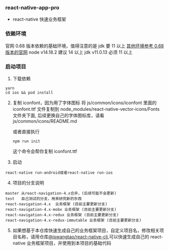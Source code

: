 <!--
 * @Author: wangtao
 * @Date: 2022-04-12 17:33:47
 * @LastEditors: 汪滔
 * @LastEditTime: 2022-04-30 15:20:13
 * @Description: file content
-->

### react-native-app-pro

- react-native 快速业务框架

### 依赖环境

官网 0.68 版本依赖的基础环境，值得注意的是 jdk 要 11 以上
[其他环境参考 0.68 版本的官网](https://reactnative.dev/docs/environment-setup)
node v14.18.2 建议 14 以上
jdk v11.0.13 必须 11 以上

### 启动项目

1. 下载依赖

```
yarn
cd ios && pod install
```

2. 复制 iconfont，因为用了字体图标
   将 js/common/icons/iconfont 里面的 iconfont.ttf 文件复制到 node_modules/react-native-vector-icons/Fonts 文件夹下面,
   后续更换自己的字体图标库，请看 js/common/icons/README.md

   或者直接执行

   ```
   npm run init
   ```

   这个命令会帮你复制 iconfont.ttf

3. 启动

```
react-native run-android或者react-native run-ios
```

4. 项目的分支说明

```
master 从react-navigation-4.x合并，(后续可能不会更新)
test   自己测试的分支，用来研究新的东西
react-navigation-4.x  业务框架 (目前主要更新分支)
react-navigation-4.x-mobx 业务框架 (目前主要更新分支)
react-navigation-4.x-redux 业务框架 (目前主要更新分支)
react-navigation-4.x-redux-immutable 业务框架 (目前主要更新分支)
```

5. 如果想基于本仓库快速生成自己的业务框架项目，自定义项目名，修改相关项目名称，请用仓库[@jswangtao/react-native-cli](https://github.com/jswangtao/react-native-cli),可以快速生成自己的 react-native 业务框架项目，并使用到本项目的基础代码
